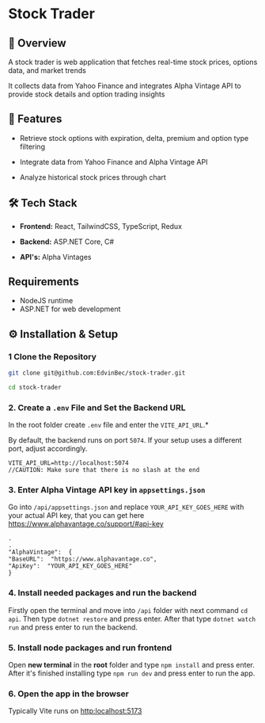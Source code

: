 # Stock Trader

## 📌 Overview

A stock trader is web application that fetches real-time stock prices, options data, and market trends

It collects data from Yahoo Finance and integrates Alpha Vintage API to provide stock details and option trading insights

## 🚀 Features

- Retrieve stock options with expiration, delta, premium and option type filtering

- Integrate data from Yahoo Finance and Alpha Vintage API

- Analyze historical stock prices through chart

## 🛠️ Tech Stack

- **Frontend:** React, TailwindCSS, TypeScript, Redux

- **Backend:** ASP.NET Core, C#

- **API's:** Alpha Vintages

## Requirements

- NodeJS runtime
- ASP.NET for web development

## ⚙️ Installation & Setup

### 1️ Clone the Repository

```sh
git clone git@github.com:EdvinBec/stock-trader.git

cd stock-trader
```

### 2. Create a `.env` File and Set the Backend URL

In the root folder create `.env` file and enter the `VITE_API_URL`.\*

By default, the backend runs on port `5074`. If your setup uses a different port, adjust accordingly.

```
VITE_API_URL=http://localhost:5074 
//CAUTION: Make sure that there is no slash at the end
```

### 3. Enter Alpha Vintage API key in `appsettings.json`

Go into `/api/appsettings.json` and replace `YOUR_API_KEY_GOES_HERE` with your actual API key, that you can get here https://www.alphavantage.co/support/#api-key

```
.
.
"AlphaVintage":  {
"BaseURL":  "https://www.alphavantage.co",
"ApiKey":  "YOUR_API_KEY_GOES_HERE"
}
```

### 4. Install needed packages and run the backend

Firstly open the terminal and move into `/api` folder with next command `cd api`. Then type `dotnet restore` and press enter. After that type `dotnet watch run` and press enter to run the backend.

### 5. Install node packages and run frontend

Open **new terminal** in the **root** folder and type `npm install` and press enter. After it's finished installing type `npm run dev` and press enter to run the app.

### 6. Open the app in the browser

Typically Vite runs on [http:localhost:5173](http:localhost:5173)
